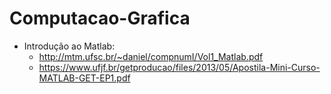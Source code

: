 # Computacao-Grafica

- Introdução ao Matlab: 
  -  http://mtm.ufsc.br/~daniel/compnumI/Vol1_Matlab.pdf
  -  https://www.ufjf.br/getproducao/files/2013/05/Apostila-Mini-Curso-MATLAB-GET-EP1.pdf
